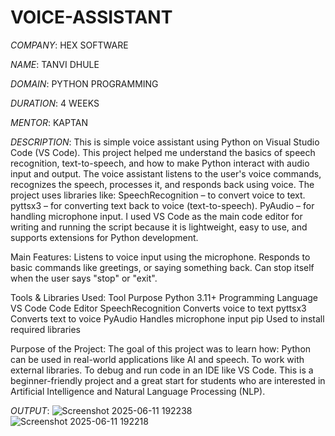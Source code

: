 # VOICE-ASSISTANT

*COMPANY*: HEX SOFTWARE

*NAME*: TANVI DHULE

*DOMAIN*: PYTHON PROGRAMMING

*DURATION*: 4 WEEKS

*MENTOR*: KAPTAN

*DESCRIPTION*:
This is simple voice assistant using Python on Visual Studio Code (VS Code). This project helped me understand the basics of speech recognition, text-to-speech, and how to make Python interact with audio input and output.
The voice assistant listens to the user's voice commands, recognizes the speech, processes it, and responds back using voice. The project uses libraries like:
SpeechRecognition – to convert voice to text.
pyttsx3 – for converting text back to voice (text-to-speech).
PyAudio – for handling microphone input.
I used VS Code as the main code editor for writing and running the script because it is lightweight, easy to use, and supports extensions for Python development.

Main Features:
Listens to voice input using the microphone.
Responds to basic commands like greetings, or saying something back.
Can stop itself when the user says "stop" or "exit".

Tools & Libraries Used:
Tool	Purpose
Python 3.11+	Programming Language
VS Code	Code Editor
SpeechRecognition	Converts voice to text
pyttsx3	Converts text to voice
PyAudio	Handles microphone input
pip	Used to install required libraries

Purpose of the Project:
The goal of this project was to learn how:
Python can be used in real-world applications like AI and speech.
To work with external libraries.
To debug and run code in an IDE like VS Code.
This is a beginner-friendly project and a great start for students who are interested in Artificial Intelligence and Natural Language Processing (NLP).

*OUTPUT*: 
![Screenshot 2025-06-11 192238](https://github.com/user-attachments/assets/e500ad23-a123-4b82-997d-857defb9bcbc)
![Screenshot 2025-06-11 192218](https://github.com/user-attachments/assets/8354008f-7efb-4e8f-81c5-1f92b368c97e)
